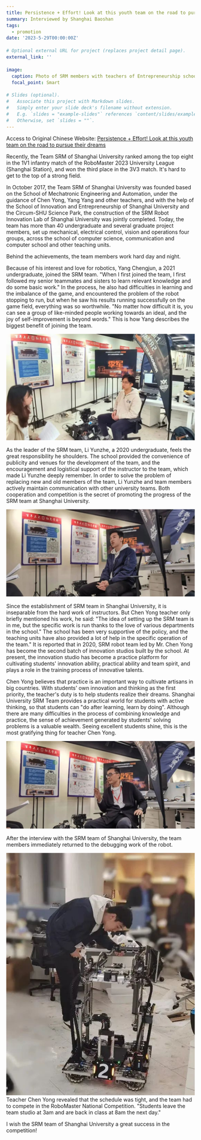```yaml
---
title: Persistence + Effort! Look at this youth team on the road to pursue their dreams
summary: Interviewed by Shanghai Baoshan
tags:
  - promotion
date: '2023-5-29T00:00:00Z'

# Optional external URL for project (replaces project detail page).
external_link: ''

image:
  caption: Photo of SRM members with teachers of Entrepreneurship school
  focal_point: Smart

# Slides (optional).
#   Associate this project with Markdown slides.
#   Simply enter your slide deck's filename without extension.
#   E.g. `slides = "example-slides"` references `content/slides/example-slides.md`.
#   Otherwise, set `slides = ""`.
---
```

Access to Original Chinese Website: [Persistence + Effort! Look at this youth team on the road to pursue their dreams](http://www.shwmsj.gov.cn/bsq/2023/05/29/ea687ab5-0bbb-48f9-9eea-df2455f5f6de.shtml)

Recently, the Team SRM of Shanghai University ranked among the top eight in the 1V1 infantry match of the RoboMaster 2023 University League (Shanghai Station), and won the third place in the 3V3 match. It's hard to get to the top of a strong field.

In October 2017, the Team SRM of Shanghai University was founded based on the School of Mechatronic Engineering and Automation, under the guidance of Chen Yong, Yang Yang and other teachers, and with the help of the School of Innovation and Entrepreneurship of Shanghai University and the Circum-SHU Science Park, the construction of the SRM Robot Innovation Lab of Shanghai University was jointly completed. Today, the team has more than 40 undergraduate and several graduate project members, set up mechanical, electrical control, vision and operations four groups, across the school of computer science, communication and computer school and other teaching units.

Behind the achievements, the team members work hard day and night.

Because of his interest and love for robotics, Yang Chengjun, a 2021 undergraduate, joined the SRM team. "When I first joined the team, I first followed my senior teammates and sisters to learn relevant knowledge and do some basic work." In the process, he also had difficulties in learning and the imbalance of the game, and encountered the problem of the robot stopping to run, but when he saw his results running successfully on the game field, everything was so worthwhile. "No matter how difficult it is, you can see a group of like-minded people working towards an ideal, and the joy of self-improvement is beyond words." This is how Yang describes the biggest benefit of joining the team.


![](./1.jpg "Chengjun Yang during the interview")

As the leader of the SRM team, Li Yunzhe, a 2020 undergraduate, feels the great responsibility he shoulders. The school provided the convenience of publicity and venues for the development of the team, and the encouragement and logistical support of the instructor to the team, which made Li Yunzhe deeply remember. In order to solve the problem of replacing new and old members of the team, Li Yunzhe and team members actively maintain communication with other university teams. Both cooperation and competition is the secret of promoting the progress of the SRM team at Shanghai University.

![](./2.jpg "Team Leader Yunzhe Li during the interview")

Since the establishment of SRM team in Shanghai University, it is inseparable from the hard work of instructors. But Chen Yong teacher only briefly mentioned his work, he said: "The idea of setting up the SRM team is in me, but the specific work is run thanks to the love of various departments in the school." The school has been very supportive of the policy, and the teaching units have also provided a lot of help in the specific operation of the team." It is reported that in 2020, SRM robot team led by Mr. Chen Yong has become the second batch of innovation studios built by the school. At present, the innovation studio has become a practice platform for cultivating students' innovation ability, practical ability and team spirit, and plays a role in the training process of innovative talents.

Chen Yong believes that practice is an important way to cultivate artisans in big countries. With students' own innovation and thinking as the first priority, the teacher's duty is to help students realize their dreams. Shanghai University SRM Team provides a practical world for students with active thinking, so that students can "do after learning, learn by doing". Although there are many difficulties in the process of combining knowledge and practice, the sense of achievement generated by students' solving problems is a valuable wealth. Seeing excellent students shine, this is the most gratifying thing for teacher Chen Yong.

![](./3.jpg "Instructor Yong Chen during the interview")

After the interview with the SRM team of Shanghai University, the team members immediately returned to the debugging work of the robot.

![](./4.jpg "Yunzhe Li is debugging a robot")
Teacher Chen Yong revealed that the schedule was tight, and the team had to compete in the RoboMaster National Competition. "Students leave the team studio at 3am and are back in class at 8am the next day."

I wish the SRM team of Shanghai University a great success in the competition!
